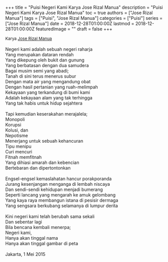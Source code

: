 +++
title = "Puisi Negeri Kami Karya Jose Rizal Manua"
description = "Puisi Negeri Kami Karya Jose Rizal Manua"
toc = true
authors = ["Jose Rizal Manua"]
tags = ["Puisi", "Jose Rizal Manua"]
categories = ["Puisi"]
series = ["Jose Rizal Manua"]
date = 2018-12-28T01:00:00Z
lastmod = 2018-12-28T01:00:00Z
featuredImage = ""
draft = false
+++

<div style="text-align: justify;">
<div style="font-size: small;">Karya <a href="/authors/jose-rizal-manua/" target="_blank">Jose Rizal Manua</a></div><br />
Negeri kami adalah sebuah negeri raharja<br />Yang merupakan dataran rendah<br />Yang dikepung oleh bukit dan gunung<br />Yang berbatasan dengan dua samudera<br />Bagai musim semi yang abadi;<br />Tanah di sini terus menerus subur<br />Dengan mata air yang mengandung obat<br />Dengan hasil pertanian yang ruah-melimpah<br />Kekayaan yang terkandung di bumi kami<br />Adalah kekayaan alam yang tak terhingga<br />Yang tak habis untuk hidup sejahtera<br /><br />Tapi kemudian keserakahan merajalela;<br />Monopoli<br />Korupsi<br />Kolusi, dan<br />Nepotisme<br />Menerjang untuk sebuah kehancuran<br />Tipu menipu<br />Curi mencuri<br />Fitnah memfitnah<br />Yang dihiasi amarah dan kebencian<br />Bertebaran dan dipertontonkan<br /><br />Engsel-engsel kemaslahatan hancur porakporanda<br />Jurang kesenjangan menganga di lembah niscaya<br />Dan sendi-sendi kehidupan menjadi bumerang<br />Seperti lancang yang mengarah ke amuk gelombang<br />Yang kaya raya membangun istana di pesisir dermaga<br />Yang sengsara berkubang selamanya di lumpur derita<br /><br />Kini negeri kami telah berubah sama sekali<br />Dan sebentar lagi<br />Bila bencana kembali menerpa;<br />Negeri kami,<br />Hanya akan tinggal nama<br />Hanya akan tinggal gambar di peta<br /><br />Jakarta, 1 Mei 2015</div>
